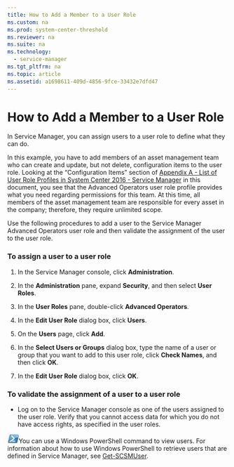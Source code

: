 ```yaml
---
title: How to Add a Member to a User Role
ms.custom: na
ms.prod: system-center-threshold
ms.reviewer: na
ms.suite: na
ms.technology: 
  - service-manager
ms.tgt_pltfrm: na
ms.topic: article
ms.assetid: a1698611-409d-4856-9fce-33432e7dfd47
---
```

# How to Add a Member to a User Role
In Service Manager, you can assign users to a user role to define what they can do.

In this example, you have to add members of an asset management team who can create and update, but not delete, configuration items to the user role. Looking at the “Configuration Items” section of [Appendix A - List of User Role Profiles in System Center 2016 - Service Manager](Appendix-A---List-of-User-Role-Profiles-in-System-Center-2016---Service-Manager.md) in this document, you see that the Advanced Operators user role profile provides what you need regarding permissions for this team. At this time, all members of the asset management team are responsible for every asset in the company; therefore, they require unlimited scope.

Use the following procedures to add a user to the Service Manager Advanced Operators user role and then validate the assignment of the user to the user role.

### To assign a user to a user role

1.  In the Service Manager console, click **Administration**.

2.  In the **Administration** pane, expand **Security**, and then select **User Roles**.

3.  In the **User Roles** pane, double-click **Advanced Operators**.

4.  In the **Edit User Role** dialog box, click **Users**.

5.  On the **Users** page, click **Add**.

6.  In the **Select Users or Groups** dialog box, type the name of a user or group that you want to add to this user role, click **Check Names**, and then click **OK**.

7.  In the **Edit User Role** dialog box, click **OK**.

### To validate the assignment of a user to a user role

-   Log on to the Service Manager console as one of the users assigned to the user role. Verify that you cannot access data for which you do not have access rights, as specified in the user roles.

![](../../media/pssymbol.png)You can use a Windows PowerShell command to view users. For information about how to use Windows PowerShell to retrieve users that are defined in Service Manager, see [Get-SCSMUser](http://go.microsoft.com/fwlink/p/?LinkId=225335).


